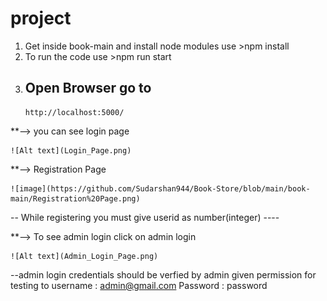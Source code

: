 # project

1.  Get inside book-main and install node modules
    use >npm install
2.  To run the code
    use >npm run start
3.  ## Open Browser go to
        http://localhost:5000/

\*\*--> you can see login page

    ![Alt text](Login_Page.png)

\*\*--> Registration Page

    ![image](https://github.com/Sudarshan944/Book-Store/blob/main/book-main/Registration%20Page.png)

-- While registering you must give userid as number(integer) ----

\*\*--> To see admin login click on admin login

    ![Alt text](Admin_Login_Page.png)

--admin login credentials should be verfied by admin given permission for testing to
username : admin@gmail.com
Password : password
